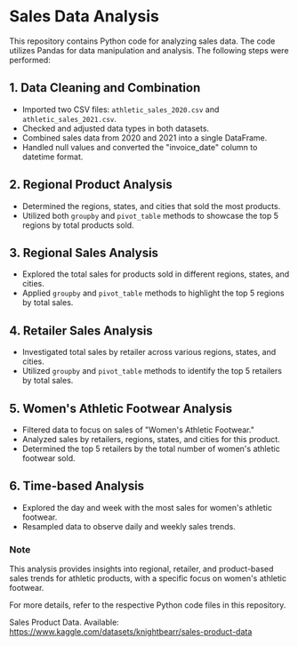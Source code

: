 # Sales Data Analysis

This repository contains Python code for analyzing sales data. The code utilizes Pandas for data manipulation and analysis. The following steps were performed:

## 1. Data Cleaning and Combination

- Imported two CSV files: `athletic_sales_2020.csv` and `athletic_sales_2021.csv`.
- Checked and adjusted data types in both datasets.
- Combined sales data from 2020 and 2021 into a single DataFrame.
- Handled null values and converted the "invoice_date" column to datetime format.

## 2. Regional Product Analysis

- Determined the regions, states, and cities that sold the most products.
- Utilized both `groupby` and `pivot_table` methods to showcase the top 5 regions by total products sold.

## 3. Regional Sales Analysis

- Explored the total sales for products sold in different regions, states, and cities.
- Applied `groupby` and `pivot_table` methods to highlight the top 5 regions by total sales.

## 4. Retailer Sales Analysis

- Investigated total sales by retailer across various regions, states, and cities.
- Utilized `groupby` and `pivot_table` methods to identify the top 5 retailers by total sales.

## 5. Women's Athletic Footwear Analysis

- Filtered data to focus on sales of "Women's Athletic Footwear."
- Analyzed sales by retailers, regions, states, and cities for this product.
- Determined the top 5 retailers by the total number of women's athletic footwear sold.

## 6. Time-based Analysis

- Explored the day and week with the most sales for women's athletic footwear.
- Resampled data to observe daily and weekly sales trends.

### Note

This analysis provides insights into regional, retailer, and product-based sales trends for athletic products, with a specific focus on women's athletic footwear.

For more details, refer to the respective Python code files in this repository.

Sales Product Data. Available: https://www.kaggle.com/datasets/knightbearr/sales-product-data